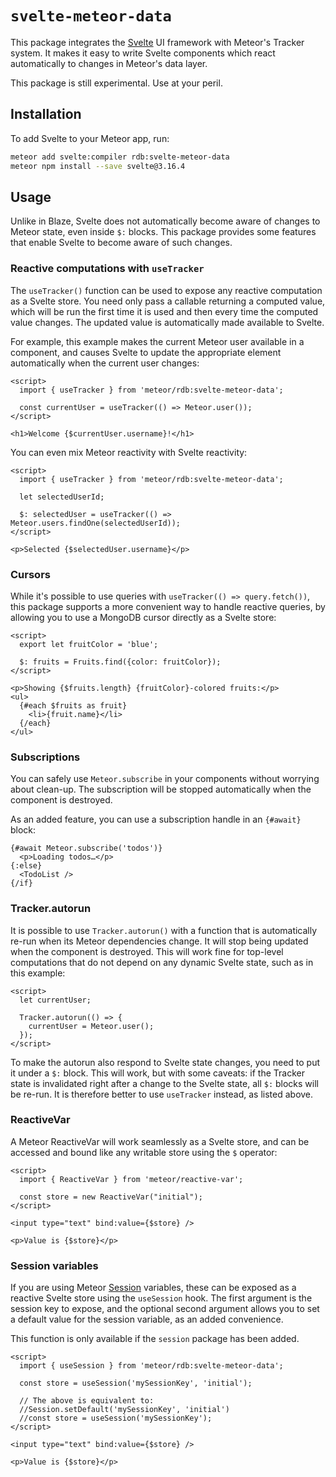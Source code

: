 # `svelte-meteor-data`

This package integrates the [Svelte](https://svelte.dev) UI framework with
Meteor's Tracker system.  It makes it easy to write Svelte components which
react automatically to changes in Meteor's data layer.

This package is still experimental.  Use at your peril.

## Installation

To add Svelte to your Meteor app, run:

```bash
meteor add svelte:compiler rdb:svelte-meteor-data
meteor npm install --save svelte@3.16.4
```

## Usage

Unlike in Blaze, Svelte does not automatically become aware of changes to Meteor
state, even inside `$:` blocks.  This package provides some features that enable
Svelte to become aware of such changes.

### Reactive computations with `useTracker`

The `useTracker()` function can be used to expose any reactive computation as a
Svelte store.  You need only pass a callable returning a computed value, which
will be run the first time it is used and then every time the computed value
changes.  The updated value is automatically made available to Svelte.

For example, this example makes the current Meteor user available in a
component, and causes Svelte to update the appropriate element automatically
when the current user changes:

```svelte
<script>
  import { useTracker } from 'meteor/rdb:svelte-meteor-data';

  const currentUser = useTracker(() => Meteor.user());
</script>

<h1>Welcome {$currentUser.username}!</h1>
```

You can even mix Meteor reactivity with Svelte reactivity:

```svelte
<script>
  import { useTracker } from 'meteor/rdb:svelte-meteor-data';

  let selectedUserId;

  $: selectedUser = useTracker(() => Meteor.users.findOne(selectedUserId));
</script>

<p>Selected {$selectedUser.username}</p>
```

### Cursors

While it's possible to use queries with `useTracker(() => query.fetch())`, this
package supports a more convenient way to handle reactive queries, by allowing
you to use a MongoDB cursor directly as a Svelte store:

```svelte
<script>
  export let fruitColor = 'blue';

  $: fruits = Fruits.find({color: fruitColor});
</script>

<p>Showing {$fruits.length} {fruitColor}-colored fruits:</p>
<ul>
  {#each $fruits as fruit}
    <li>{fruit.name}</li>
  {/each}
</ul>
```

### Subscriptions

You can safely use `Meteor.subscribe` in your components without worrying about
clean-up.  The subscription will be stopped automatically when the component is
destroyed.

As an added feature, you can use a subscription handle in an `{#await}` block:

```svelte
{#await Meteor.subscribe('todos')}
  <p>Loading todos…</p>
{:else}
  <TodoList />
{/if}
```

### Tracker.autorun

It is possible to use `Tracker.autorun()` with a function that is automatically
re-run when its Meteor dependencies change.  It will stop being updated when the
component is destroyed.  This will work fine for top-level computations that do
not depend on any dynamic Svelte state, such as in this example:

```svelte
<script>
  let currentUser;

  Tracker.autorun(() => {
    currentUser = Meteor.user();
  });
</script>
```

To make the autorun also respond to Svelte state changes, you need to put it
under a `$:` block.  This will work, but with some caveats: if the Tracker state
is invalidated right after a change to the Svelte state, all `$:` blocks will be
re-run.  It is therefore better to use `useTracker` instead, as listed above.

### ReactiveVar

A Meteor ReactiveVar will work seamlessly as a Svelte store, and can be accessed
and bound like any writable store using the `$` operator:

```svelte
<script>
  import { ReactiveVar } from 'meteor/reactive-var';

  const store = new ReactiveVar("initial");
</script>

<input type="text" bind:value={$store} />

<p>Value is {$store}</p>
```

### Session variables

If you are using Meteor [Session](https://docs.meteor.com/api/session.html)
variables, these can be exposed as a reactive Svelte store using the
`useSession` hook.  The first argument is the session key to expose, and the
optional second argument allows you to set a default value for the session
variable, as an added convenience.

This function is only available if the `session` package has been added.

```svelte
<script>
  import { useSession } from 'meteor/rdb:svelte-meteor-data';

  const store = useSession('mySessionKey', 'initial');

  // The above is equivalent to:
  //Session.setDefault('mySessionKey', 'initial')
  //const store = useSession('mySessionKey');
</script>

<input type="text" bind:value={$store} />

<p>Value is {$store}</p>
```
